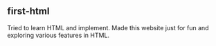 ## first-html
Tried to learn HTML and implement. Made this website just for fun and exploring various features in HTML.

